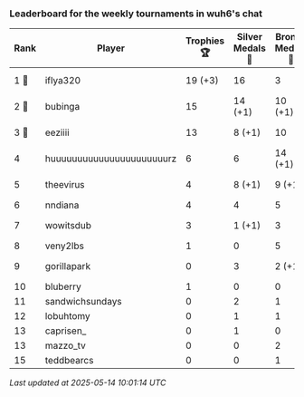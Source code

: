 ### Leaderboard for the weekly tournaments in wuh6's chat
| Rank | Player | Trophies 🏆 | Silver Medals 🥈 | Bronze Medals 🥉 | Points |
|------|--------|-------------|------------------|------------------|--------|
| 1 🥇 | iflya320 | 19 (+3) | 16 | 3 | 74.5 (+9.0) |
| 2 🥈 | bubinga | 15 | 14 (+1) | 10 (+1) | 64.0 (+1.5) |
| 3 🥉 | eeziiii | 13 | 8 (+1) | 10 | 52.0 (+1.0) |
| 4 | huuuuuuuuuuuuuuuuuuuuuurz | 6 | 6 | 14 (+1) | 31.0 (+0.5) |
| 5 | theevirus | 4 | 8 (+1) | 9 (+1) | 24.5 (+1.5) |
| 6 | nndiana | 4 | 4 | 5 | 18.5 |
| 7 | wowitsdub | 3 | 1 (+1) | 3 | 11.5 (+1.0) |
| 8 | veny2lbs | 1 | 0 | 5 | 5.5 |
| 9 | gorillapark | 0 | 3 | 2 (+1) | 4.0 (+0.5) |
| 10 | bluberry | 1 | 0 | 0 | 3.0 |
| 11 | sandwichsundays | 0 | 2 | 1 | 2.5 |
| 12 | lobuhtomy | 0 | 1 | 1 | 1.5 |
| 13 | caprisen_ | 0 | 1 | 0 | 1.0 |
| 13 | mazzo_tv | 0 | 0 | 2 | 1.0 |
| 15 | teddbearcs | 0 | 0 | 1 | 0.5 |

_Last updated at 2025-05-14 10:01:14 UTC_